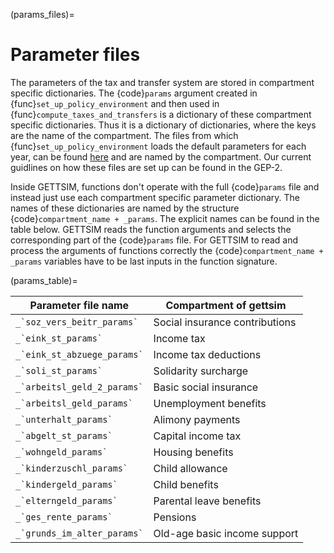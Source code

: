 (params_files)=

# Parameter files

The parameters of the tax and transfer system are stored in compartment specific
dictionaries. The {code}`params` argument created in {func}`set_up_policy_environment`
and then used in {func}`compute_taxes_and_transfers` is a dictionary of these
compartment specific dictionaries. Thus it is a dictionary of dictionaries, where the
keys are the name of the compartment. The files from which
{func}`set_up_policy_environment` loads the default parameters for each year, can be
found
[here](https://github.com/iza-institute-of-labor-economics/gettsim/tree/main/gettsim/parameters)
and are named by the compartment. Our current guidlines on how these files are set up
can be found in the GEP-2.

Inside GETTSIM, functions don't operate with the full {code}`params` file and instead
just use each compartment specific parameter dictionary. The names of these dictionaries
are named by the structure {code}`compartment_name + _params`. The explicit names can be
found in the table below. GETTSIM reads the function arguments and selects the
corresponding part of the {code}`params` file. For GETTSIM to read and process the
arguments of functions correctly the {code}`compartment_name + _params` variables have
to be last inputs in the function signature.

(params_table)=

| Parameter file name             | Compartment of gettsim         |
| ------------------------------- | ------------------------------ |
| `` _`soz_vers_beitr_params` ``  | Social insurance contributions |
| `` _`eink_st_params` ``         | Income tax                     |
| `` _`eink_st_abzuege_params` `` | Income tax deductions          |
| `` _`soli_st_params` ``         | Solidarity surcharge           |
| `` _`arbeitsl_geld_2_params` `` | Basic social insurance         |
| `` _`arbeitsl_geld_params` ``   | Unemployment benefits          |
| `` _`unterhalt_params` ``       | Alimony payments               |
| `` _`abgelt_st_params` ``       | Capital income tax             |
| `` _`wohngeld_params` ``        | Housing benefits               |
| `` _`kinderzuschl_params` ``    | Child allowance                |
| `` _`kindergeld_params` ``      | Child benefits                 |
| `` _`elterngeld_params` ``      | Parental leave benefits        |
| `` _`ges_rente_params` ``       | Pensions                       |
| `` _`grunds_im_alter_params` `` | Old-age basic income support   |
